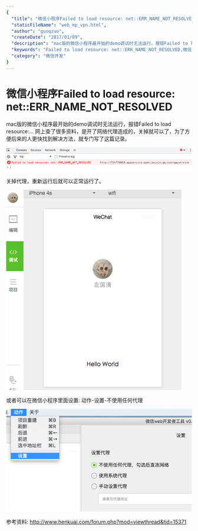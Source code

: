 ```yaml
---
{
  "title": "微信小程序Failed to load resource: net::ERR_NAME_NOT_RESOLVED",
  "staticFileName": "web_mp_vpn.html",
  "author": "guoqzuo",
  "createDate": "2017/01/09",
  "description": "mac版的微信小程序最开始的demo调试时无法运行，报错Failed to load resource:... 网上查了很多资料，是开了网络代理造成的，关掉就可以了，为了方便后来的人更快找到解决方法，就专门写了这篇记录。",
  "keywords": "Failed to load resource: net::ERR_NAME_NOT_RESOLVED,微信小程序Failed to load resource: net::ERR_NAME_NOT_RESOLVED",
  "category": "微信开发"
}
---
```


# 微信小程序Failed to load resource: net::ERR_NAME_NOT_RESOLVED

mac版的微信小程序最开始的demo调试时无法运行，报错Failed to load resource:... 网上查了很多资料，是开了网络代理造成的，关掉就可以了，为了方便后来的人更快找到解决方法，就专门写了这篇记录。

![web_mp_vpn_1.png](../../../images/blog/web/web_mp_vpn_1.png)

关掉代理，重新运行后就可以正常运行了。

![web_mp_vpn_2.png](../../../images/blog/web/web_mp_vpn_2.png)

或者可以在微信小程序里面设置:  动作-设置-不使用任何代理

![web_mp_vpn_3.png](../../../images/blog/web/web_mp_vpn_3.png)


参考资料:
http://www.henkuai.com/forum.php?mod=viewthread&tid=15371